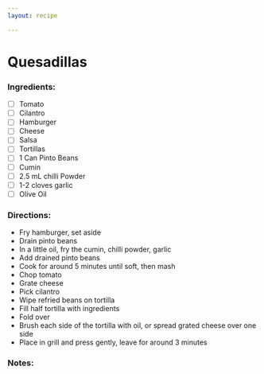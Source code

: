 ```yaml
---
layout: recipe

---
```


# Quesadillas

### Ingredients:

- [ ] Tomato
- [ ] Cilantro
- [ ] Hamburger
- [ ] Cheese
- [ ] Salsa
- [ ] Tortillas
- [ ] 1 Can Pinto Beans
- [ ] Cumin
- [ ] 2.5 mL chilli Powder
- [ ] 1-2 cloves garlic
- [ ] Olive Oil

### Directions:

* Fry hamburger, set aside
* Drain pinto beans
* In a little oil, fry the cumin, chilli powder, garlic
* Add drained pinto beans
* Cook for around 5 minutes until soft, then mash
* Chop tomato
* Grate cheese
* Pick cilantro
* Wipe refried beans on tortilla
* Fill half tortilla with ingredients
* Fold over
* Brush each side of the tortilla with oil, or spread grated cheese over one side
* Place in grill and press gently, leave for around 3 minutes

### Notes:

